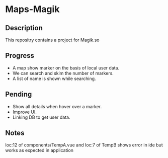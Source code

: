 # Maps-Magik

## Description
[Live Project]: https://nimble-dodol-f0b632.netlify.app/
This repositry contains a project for Magik.so

## Progress
- A map show marker on the basis of local user data.
- We can search and skim the number of markers.
- A list of name is shown while searching.

## Pending
- Show all details when hover over a marker.
- Improve UI.
- Linking DB to get user data.

## Notes
loc:12 of components/TempA.vue and loc:7 of TempB shows error in ide but works as expected in application